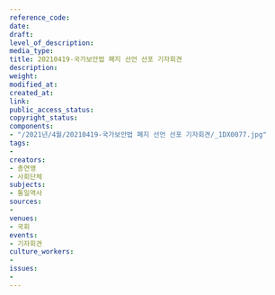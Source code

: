 ```yaml
---
reference_code: 
date: 
draft: 
level_of_description: 
media_type: 
title: 20210419-국가보안법 폐지 선언 선포 기자회견
description: 
weight: 
modified_at: 
created_at: 
link: 
public_access_status: 
copyright_status: 
components:
- "/2021년/4월/20210419-국가보안법 폐지 선언 선포 기자회견/_1DX0077.jpg"
tags:
- 
creators:
- 총연맹
- 사회단체
subjects:
- 통일역사
sources:
- 
venues:
- 국회
events:
- 기자회견
culture_workers:
- 
issues:
- 
---
```

